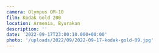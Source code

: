 ```yaml
---
camera: Olympus OM-10
film: Kodak Gold 200
location: Armenia, Byurakan
description: ''
date: '2022-09-17T23:00:10.000+00:00'
photo: '/uploads/2022/09/2022-09-17-kodak-gold-09.jpg'
---
```

